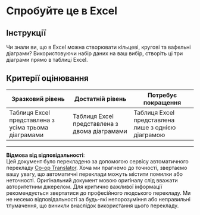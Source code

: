 <!--
CO_OP_TRANSLATOR_METADATA:
{
  "original_hash": "1e00fe6a244c2f8f9a794c862661dd4f",
  "translation_date": "2025-08-30T19:00:11+00:00",
  "source_file": "3-Data-Visualization/11-visualization-proportions/assignment.md",
  "language_code": "uk"
}
-->
# Спробуйте це в Excel

## Інструкції

Чи знали ви, що в Excel можна створювати кільцеві, кругові та вафельні діаграми? Використовуючи набір даних на ваш вибір, створіть ці три діаграми прямо в таблиці Excel.

## Критерії оцінювання

| Зразковий рівень                                       | Достатній рівень                                  | Потребує покращення                                  |
| ------------------------------------------------------ | ------------------------------------------------ | --------------------------------------------------- |
| Таблиця Excel представлена з усіма трьома діаграмами   | Таблиця Excel представлена з двома діаграмами    | Таблиця Excel представлена лише з однією діаграмою |

---

**Відмова від відповідальності**:  
Цей документ було перекладено за допомогою сервісу автоматичного перекладу [Co-op Translator](https://github.com/Azure/co-op-translator). Хоча ми прагнемо до точності, звертаємо вашу увагу, що автоматичні переклади можуть містити помилки або неточності. Оригінальний документ мовою оригіналу слід вважати авторитетним джерелом. Для критично важливої інформації рекомендується звертатися до професійного людського перекладу. Ми не несемо відповідальності за будь-які непорозуміння або неправильні тлумачення, що виникли внаслідок використання цього перекладу.